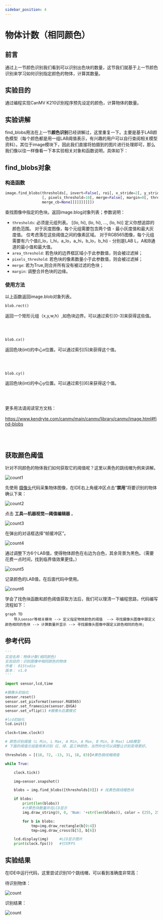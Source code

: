 ```yaml
---
sidebar_position: 4
---
```


# 物体计数（相同颜色）

## 前言
通过上一节颜色识别我们看到可以识别出色块的数量，这节我们就基于上一节颜色识别来学习如何识别指定颜色的物体，计算其数量。

## 实验目的
通过编程实现CanMV K210识别程序预先设定的颜色，计算物体的数量。

## 实验讲解

find_blobs用法在上一节**颜色识别**已经讲解过，这里重复一下。主要是基于LAB颜色模型（每个颜色都是用一组LAB阈值表示，有兴趣的用户可以自行查阅相关模型资料）。其位于image模块下，因此我们直接将拍摄到的图片进行处理即可，那么我们像以往一样像看一下本实验相关对象和函数说明，具体如下：


## find_blobs对象

### 构造函数
```python
image.find_blobs(thresholds[, invert=False[, roi[, x_stride=2[, y_stride=1[, area_threshold=10
                 [, pixels_threshold=10[, merge=False[, margin=0[, threshold_cb=None[, 
                 merge_cb=None]]]]]]]]]])
```
查找图像中指定的色块。返回image.blog对象列表；参数说明：
- `thresholds`: 必须是元组列表。 [(lo, hi), (lo, hi), ..., (lo, hi)] 定义你想追踪的颜色范围。 对于灰度图像，每个元组需要包含两个值 - 最小灰度值和最大灰度值。 仅考虑落在这些阈值之间的像素区域。 对于RGB565图像，每个元组需要有六个值(l_lo，l_hi，a_lo，a_hi，b_lo，b_hi) - 分别是LAB L，A和B通道的最小值和最大值。
- `area_threshold`: 若色块的边界框区域小于此参数值，则会被过滤掉；
- `pixels_threshold`: 若色块的像素数量小于此参数值，则会被过滤掉；
- `merge`: 若为True,则合并所有没有被过滤的色块；
- `margin`: 调整合并色块的边缘。

### 使用方法

以上函数返回image.blob对象列表。

```python
blob.rect()
```
返回一个矩形元组（x,y,w,h）,如色块边界。可以通过索引[0-3]来获得这些值。

<br></br>

```python
blob.cx()
```
返回色块(int)的中心x位置。可以通过索引[5]来获得这个值。

<br></br>

```python
blob.cy()
```
返回色块(int)的中心y位置。可以通过索引[6]来获得这个值。

<br></br>

更多用法请阅读官方文档：<br></br>
https://www.kendryte.com/canmv/main/canmv/library/canmv/image.html#find-blobs

<br></br>

## 获取颜色阈值

针对不同颜色的物体我们如何获取它的阈值呢？这里以黄色的跳线帽为例来讲解。

![count1](./img/count/count1.png)

先使用 [摄像头](../machine_vision/camera.md)代码采集物体图像，在IDE右上角缓冲区点击“**禁用**”将要识别的物体确认下来：

![count2](./img/count/count2.png)

点击 **工具—机器视觉—阈值编辑器** 。

![count3](./img/count/count3.png)

在弹出的对话框选择“帧缓冲区”。

![count4](./img/count/count4.png)

通过调整下方6个LAB值，使得物体颜色在右边为白色，其余背景为黑色。（需要花费一点时间，找到临界值效果更佳。）

![count5](./img/count/count5.png)

记录颜色的LAB值，在后面代码中使用。

![count6](./img/count/count6.png)

学会了找色块函数和颜色阈值获取方法后，我们可以理清一下编程思路，代码编写流程如下：

```mermaid
graph TD
    导入sensor等相关模块 --> 定义指定物体颜色的阈值  --> 寻找摄像头图像中跟定义颜色相同的色块 --> 计算数量并显示 --> 寻找摄像头图像中跟定义颜色相同的色块;
```

## 参考代码

```python
'''
实验名称：物体计数(相同颜色)
实验目的：识别图像中相同颜色的物体
作者： 01Studio
版本： v1.0
'''

import sensor,lcd,time

#摄像头初始化
sensor.reset()
sensor.set_pixformat(sensor.RGB565)
sensor.set_framesize(sensor.QVGA)
sensor.set_vflip(1) #摄像头后置模式

#lcd初始化
lcd.init()

clock=time.clock()

# 颜色识别阈值 (L Min, L Max, A Min, A Max, B Min, B Max) LAB模型
# 下面的阈值元组是用来识别 红、绿、蓝三种颜色，当然你也可以调整让识别变得更好。

thresholds = [(18, 72, -13, 31, 18, 83)]#黄色跳线帽阈值

while True:

    clock.tick()

    img=sensor.snapshot()

    blobs = img.find_blobs([thresholds[0]]) # 找黄色跳线帽色块

    if blobs:
        print(len(blobs))
        #计算色块数量并在LCD显示
        img.draw_string(0, 0, 'Num: '+str(len(blobs)), color = (255, 255,255), scale = 3,mono_space = False)

        for b in blobs:
            tmp=img.draw_rectangle(b[0:4])
            tmp=img.draw_cross(b[5], b[6])

    lcd.display(img)     #LCD显示图片
    print(clock.fps())   #打印FPS

```

## 实验结果

在IDE中运行代码，这里尝试识别10个跳线帽，可以看到准确度非常高：

待识别物体：

![count](./img/count/count7.png)

识别结果：

![count](./img/count/count8.png)

